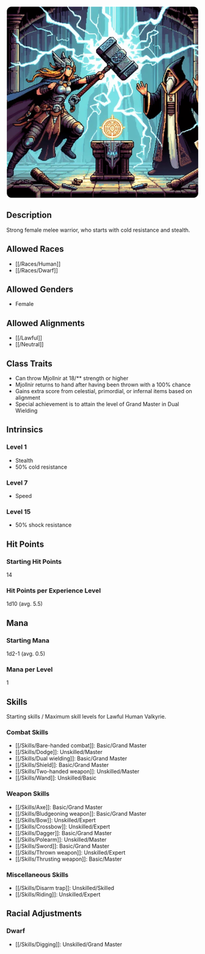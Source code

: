 ![Valkyrie](/uploads/Roles/Valkyrie/valkyrie.webp)

## Description

Strong female melee warrior, who starts with cold resistance and stealth.

## Allowed Races

- [[/Races/Human]]
- [[/Races/Dwarf]]

## Allowed Genders

- Female

## Allowed Alignments

- [[/Lawful]]
- [[/Neutral]]

## Class Traits

- Can throw Mjollnir at 18/** strength or higher
- Mjollnir returns to hand after having been thrown with a 100% chance
- Gains extra score from celestial, primordial, or infernal items based on alignment
- Special achievement is to attain the level of Grand Master in Dual Wielding

## Intrinsics

### Level 1

- Stealth
- 50% cold resistance

### Level 7

- Speed

### Level 15

- 50% shock resistance

## Hit Points

### Starting Hit Points

14

### Hit Points per Experience Level

1d10 (avg. 5.5)

## Mana

### Starting Mana

1d2-1 (avg. 0.5)

### Mana per Level

1

## Skills

Starting skills / Maximum skill levels for Lawful Human Valkyrie. 

### Combat Skills 

- [[/Skills/Bare-handed combat]]: Basic/Grand Master
- [[/Skills/Dodge]]: Unskilled/Master
- [[/Skills/Dual wielding]]: Basic/Grand Master
- [[/Skills/Shield]]: Basic/Grand Master
- [[/Skills/Two-handed weapon]]: Unskilled/Master
- [[/Skills/Wand]]: Unskilled/Basic

### Weapon Skills 

- [[/Skills/Axe]]: Basic/Grand Master
- [[/Skills/Bludgeoning weapon]]: Basic/Grand Master
- [[/Skills/Bow]]: Unskilled/Expert 
- [[/Skills/Crossbow]]: Unskilled/Expert 
- [[/Skills/Dagger]]: Basic/Grand Master
- [[/Skills/Polearm]]: Unskilled/Master 
- [[/Skills/Sword]]: Basic/Grand Master
- [[/Skills/Thrown weapon]]: Unskilled/Expert 
- [[/Skills/Thrusting weapon]]: Basic/Master 

### Miscellaneous Skills 

- [[/Skills/Disarm trap]]: Unskilled/Skilled 
- [[/Skills/Riding]]: Unskilled/Expert

## Racial Adjustments

### Dwarf

- [[/Skills/Digging]]: Unskilled/Grand Master